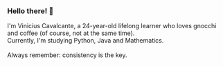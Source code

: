 ### Hello there! 👋

I'm Vinicius Cavalcante, a 24-year-old lifelong learner who loves gnocchi and coffee (of course, not at the same time). <br />
Currently, I'm studying Python, Java and Mathematics. <br /> <br />
Always remember: consistency is the key.
<!--
**viniciuscavalcante1/viniciuscavalcante1** is a ✨ _special_ ✨ repository because its `README.md` (this file) appears on your GitHub profile.

Here are some ideas to get you started:

- 🔭 I’m currently working on ...
- 🌱 I’m currently learning ...
- 👯 I’m looking to collaborate on ...
- 🤔 I’m looking for help with ...
- 💬 Ask me about ...
- 📫 How to reach me: ...
- 😄 Pronouns: ...
- ⚡ Fun fact: ...
-->
